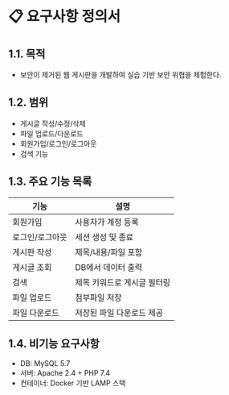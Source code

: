 # 📋 요구사항 정의서

## 1.1. 목적
- 보안이 제거된 웹 게시판을 개발하여 실습 기반 보안 위협을 체험한다.

## 1.2. 범위
- 게시글 작성/수정/삭제
- 파일 업로드/다운로드
- 회원가입/로그인/로그아웃
- 검색 기능

## 1.3. 주요 기능 목록

| 기능 | 설명 |
|------|------|
| 회원가입 | 사용자가 계정 등록 |
| 로그인/로그아웃 | 세션 생성 및 종료 |
| 게시판 작성 | 제목/내용/파일 포함 |
| 게시글 조회 | DB에서 데이터 출력 |
| 검색 | 제목 키워드로 게시글 필터링 |
| 파일 업로드 | 첨부파일 저장 |
| 파일 다운로드 | 저장된 파일 다운로드 제공 |

## 1.4. 비기능 요구사항
- DB: MySQL 5.7
- 서버: Apache 2.4 + PHP 7.4
- 컨테이너: Docker 기반 LAMP 스택
